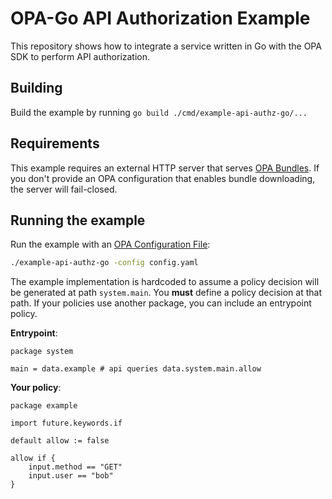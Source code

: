 # OPA-Go API Authorization Example

This repository shows how to integrate a service written in Go with the OPA SDK to perform API authorization.

## Building

Build the example by running `go build ./cmd/example-api-authz-go/...`

## Requirements

This example requires an external HTTP server that serves [OPA
Bundles](https://www.openpolicyagent.org/docs/latest/bundles/). If you
don't provide an OPA configuration that enables bundle downloading,
the server will fail-closed.

## Running the example

Run the example with an [OPA Configuration File](https://www.openpolicyagent.org/docs/configuration.html):

```bash
./example-api-authz-go -config config.yaml
```

The example implementation is hardcoded to assume a policy decision will be generated at path
`system.main`. You **must** define a policy decision at that
path. If your policies use another package, you can include an
entrypoint policy.

**Entrypoint**:

```rego
package system

main = data.example # api queries data.system.main.allow
```

**Your policy**:

```rego
package example

import future.keywords.if

default allow := false

allow if {
    input.method == "GET"
    input.user == "bob"
}
```
